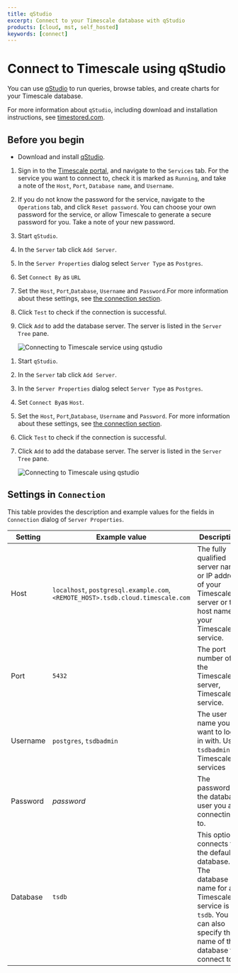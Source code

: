 ```yaml
---
title: qStudio
excerpt: Connect to your Timescale database with qStudio
products: [cloud, mst, self_hosted]
keywords: [connect]
---
```


# Connect to Timescale using qStudio

You can use [qStudio][qstudio] to run queries, browse tables, and create charts 
for your Timescale database.

For more information about `qStudio`, including download and installation
instructions, see [timestored.com][qstudio-downloads].

## Before you begin

*   Download and install [qStudio][qstudio-downloads].

<Tabs label="Connect to Timescale with qStudio">

<Tab title="Timescale">

<Procedure>

1.  Sign in to the [Timescale portal][tsc-portal], and navigate to the `Services` 
     tab. For the service you want to connect to, check it is marked as `Running`, 
     and take a note of the `Host`, `Port`, `Database name`, and `Username`.
1.  [](#)<Optional />If you do not know the password for the service, navigate
    to the `Operations` tab, and click `Reset password`. You can choose your own
    password for the service, or allow Timescale to generate a
    secure password for you. Take a note of your new password.
1.  Start `qStudio`.
1.  In the `Server` tab click `Add Server`.
1.  In the `Server Properties` dialog select `Server Type` as `Postgres`.
1.  Set `Connect By` as `URL`
1.  Set the `Host`, `Port`,`Database`, `Username` and `Password`.For more
    information about these settings,
    see [the connection section][connection-details].
1.  Click `Test` to check if the connection is successful.
1.  Click `Add` to add the database server.
    The server is listed in the `Server Tree` pane.

    <img class="maincontent__illustration"
    src="https://s3.amazonaws.com/assets.timescale.com/docs/images/qstudio_timescale.webp"
    alt="Connecting to Timescale service using qstudio"/>

</Procedure>

</Tab>

<Tab title="Self-hosted Timescale">

<Procedure>

1.  Start `qStudio`.
1.  In the `Server` tab click `Add Server`.
1.  In the `Server Properties` dialog select `Server Type` as `Postgres`.
1.  Set `Connect By`as `Host`.
1.  Set the `Host`, `Port`,`Database`, `Username` and `Password`. For more
    information about these settings,
    see [the connection section][connection-details].
1.  Click `Test` to check if the connection is successful.
1.  Click `Add` to add the database server.
    The server is listed in the `Server Tree` pane.

    <img class="maincontent__illustration"
    src="https://s3.amazonaws.com/assets.timescale.com/docs/images/qstudio_self_hosted.webp"
    alt="Connecting to Timescale using qstudio"/>

</Procedure>

</Tab>

</Tabs>

## Settings in `Connection`

This table provides the description and example values for the fields in
`Connection` dialog of `Server Properties`.

|Setting|Example value|Description|
|-|-|-|
|Host|`localhost`, `postgresql.example.com`, `<REMOTE_HOST>.tsdb.cloud.timescale.com`|The fully qualified server name or IP address of your TimescaleDB server or the host name of your Timescale service.|
|Port|`5432`|The port number of the TimescaleDB server, Timescale service.|
|Username|`postgres`, `tsdbadmin`|The user name you want to log in with. Use `tsdbadmin` for Timescale services|
|Password|*password*|The password for the database user you are connecting to.|
|Database|`tsdb`|This option connects to the default database. The database name for a Timescale service is `tsdb`. You can also specify the name of the database to connect to.|

[qstudio]: https://www.timestored.com/qstudio
[qstudio-downloads]: https://www.timestored.com/qstudio/download
[tsc-portal]: https://console.cloud.timescale.com/
[connection-details]: #settings-in-connection
